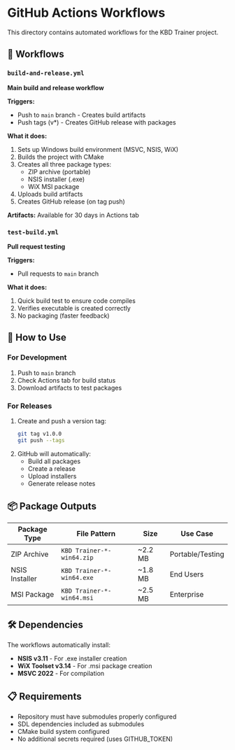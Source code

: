 # GitHub Actions Workflows

This directory contains automated workflows for the KBD Trainer project.

## 🔄 Workflows

### `build-and-release.yml`
**Main build and release workflow**

**Triggers:**
- Push to `main` branch - Creates build artifacts
- Push tags (v*) - Creates GitHub release with packages

**What it does:**
1. Sets up Windows build environment (MSVC, NSIS, WiX)
2. Builds the project with CMake
3. Creates all three package types:
   - ZIP archive (portable)
   - NSIS installer (.exe)
   - WiX MSI package
4. Uploads build artifacts
5. Creates GitHub release (on tag push)

**Artifacts:** Available for 30 days in Actions tab

### `test-build.yml`
**Pull request testing**

**Triggers:**
- Pull requests to `main` branch

**What it does:**
1. Quick build test to ensure code compiles
2. Verifies executable is created correctly
3. No packaging (faster feedback)

## 🚀 How to Use

### For Development
1. Push to `main` branch
2. Check Actions tab for build status
3. Download artifacts to test packages

### For Releases
1. Create and push a version tag:
   ```bash
   git tag v1.0.0
   git push --tags
   ```
2. GitHub will automatically:
   - Build all packages
   - Create a release
   - Upload installers
   - Generate release notes

## 📦 Package Outputs

| Package Type | File Pattern | Size | Use Case |
|-------------|--------------|------|----------|
| ZIP Archive | `KBD Trainer-*-win64.zip` | ~2.2 MB | Portable/Testing |
| NSIS Installer | `KBD Trainer-*-win64.exe` | ~1.8 MB | End Users |
| MSI Package | `KBD Trainer-*-win64.msi` | ~2.5 MB | Enterprise |

## 🛠️ Dependencies

The workflows automatically install:
- **NSIS v3.11** - For .exe installer creation
- **WiX Toolset v3.14** - For .msi package creation
- **MSVC 2022** - For compilation

## 📋 Requirements

- Repository must have submodules properly configured
- SDL dependencies included as submodules
- CMake build system configured
- No additional secrets required (uses GITHUB_TOKEN)
